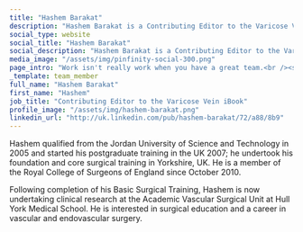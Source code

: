 ```yaml
---
title: "Hashem Barakat"
description: "Hashem Barakat is a Contributing Editor to the Varicose Vein iBook at Pinfinity Books."
social_type: website
social_title: "Hashem Barakat"
social_description: "Hashem Barakat is a Contributing Editor to the Varicose Vein iBook at Pinfinity Books. Producing quality multi-touch interactive textbooks takes a lot of work. But work isn't really work when you have a great team, and that's how we roll."
media_image: "/assets/img/pinfinity-social-300.png"
page_intro: "Work isn't really work when you have a great team.<br /><span class='sub'>And that's how we roll.</span>"
_template: team_member
full_name: "Hashem Barakat"
first_name: "Hashem"
job_title: "Contributing Editor to the Varicose Vein iBook"
profile_image: "/assets/img/hashem-barakat.png"
linkedin_url: "http://uk.linkedin.com/pub/hashem-barakat/72/a88/8b9"
---
```


Hashem qualified from the Jordan University of Science and Technology in 2005 and started his postgraduate training in the UK 2007; he undertook his foundation and core surgical training in Yorkshire, UK. He is a member of the Royal College of Surgeons of England since October 2010.

Following completion of his Basic Surgical Training, Hashem is now undertaking clinical research at the Academic Vascular Surgical Unit at Hull York Medical School. He is interested in surgical education and a career in vascular and endovascular surgery.
